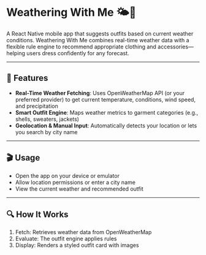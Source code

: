 # Weathering With Me 🌤️👗

A React Native mobile app that suggests outfits based on current weather conditions. Weathering With Me combines real-time weather data with a flexible rule engine to recommend appropriate clothing and accessories—helping users dress confidently for any forecast.

---

## 🚀 Features

- **Real-Time Weather Fetching**: Uses OpenWeatherMap API (or your preferred provider) to get current temperature, conditions, wind speed, and precipitation  
- **Smart Outfit Engine**: Maps weather metrics to garment categories (e.g., shells, sweaters, jackets)
- **Geolocation & Manual Input**: Automatically detects your location or lets you search by city name

---

## 🎬 Usage

- Open the app on your device or emulator
- Allow location permissions or enter a city name
- View the current weather and recommended outfit

---

## 🔍 How It Works

1. Fetch: Retrieves weather data from OpenWeatherMap
2. Evaluate: The outfit engine applies rules
3. Display: Renders a styled outfit card with images
